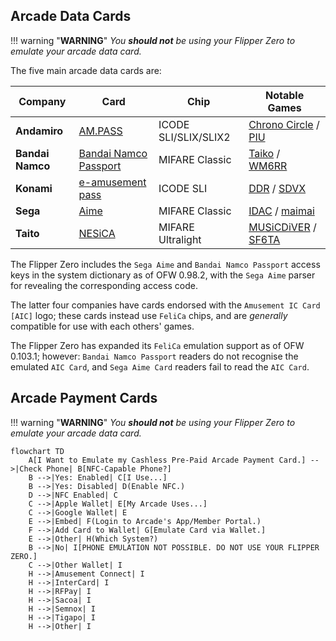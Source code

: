 ## Arcade Data Cards
!!! warning "**WARNING**"
    *You __should not__ be using your Flipper Zero to emulate your arcade data card.*

The five main arcade data cards are:

| Company | Card | Chip | Notable Games |
| ------------ | ------------- | ------------ | ------------ |
| **Andamiro** | [AM.PASS](https://am-pass.net/) | ICODE SLI/SLIX/SLIX2 | [Chrono Circle](https://chrono-circle.com/) / [PIU](https://piugame.com/) |
| **Bandai Namco** | [Bandai Namco Passport](https://banapass.net/setlocale/en/) | MIFARE Classic | [Taiko](https://donderhiroba.jp/login.php) / [WM6RR](https://wanganmaxi-official.com/wanganmaxi6rr/en/) |
| **Konami** | [e-amusement pass](https://p.eagate.573.jp/index.html)| ICODE SLI | [DDR](https://p.eagate.573.jp/game/ddr/ddrworld/top/index.html) / [SDVX](https://p.eagate.573.jp/game/sdvx/vi/) |
| **Sega** | [Aime](https://my-aime.net/en/) | MIFARE Classic | [IDAC](https://initiald.sega.jp/inidac/) / [maimai](https://maimai.sega.com/) |
| **Taito** | [NESiCA](https://nesica.net/) | MIFARE Ultralight | [MUSiCDiVER](https://musicdiver.jp/index.html) / [SF6TA](https://sf6ta.jp/) |

The Flipper Zero includes the `Sega Aime` and `Bandai Namco Passport` access keys in the system dictionary as of OFW 0.98.2, with the `Sega Aime` parser for revealing the corresponding access code.

The latter four companies have cards endorsed with the `Amusement IC Card [AIC]` logo; these cards instead use `FeliCa` chips, and are *generally* compatible for use with each others' games.

The Flipper Zero has expanded its `FeliCa` emulation support as of OFW 0.103.1; however: `Bandai Namco Passport` readers do not recognise the emulated `AIC Card`, and `Sega Aime Card` readers fail to read the `AIC Card`.
## Arcade Payment Cards
!!! warning "**WARNING**"
    *You __should not__ be using your Flipper Zero to emulate your arcade data card.*
``` mermaid
flowchart TD
    A[I Want to Emulate my Cashless Pre-Paid Arcade Payment Card.] -->|Check Phone| B[NFC-Capable Phone?]
    B -->|Yes: Enabled| C[I Use...]
    B -->|Yes: Disabled| D(Enable NFC.)
    D -->|NFC Enabled| C
    C -->|Apple Wallet| E[My Arcade Uses...]
    C -->|Google Wallet| E
    E -->|Embed| F(Login to Arcade's App/Member Portal.)
    F -->|Add Card to Wallet| G[Emulate Card via Wallet.]
    E -->|Other| H(Which System?)
    B -->|No| I[PHONE EMULATION NOT POSSIBLE. DO NOT USE YOUR FLIPPER ZERO.]
    C -->|Other Wallet| I
    H -->|Amusement Connect| I
    H -->|InterCard| I
    H -->|RFPay| I
    H -->|Sacoa| I
    H -->|Semnox| I
    H -->|Tigapo| I
    H -->|Other| I
```
